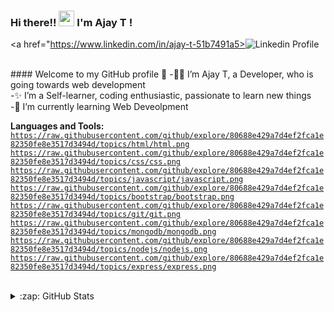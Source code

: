 ### Hi there!! <img src="https://media.giphy.com/media/hvRJCLFzcasrR4ia7z/giphy.gif" width="25px"> I'm Ajay T !
<a href="https://www.linkedin.com/in/ajay-t-51b7491a5><img src="https://img.shields.io/badge/linkedin-%230077B5.svg?&style=for-the-badge&logo=linkedin&logoColor=white" alt="Linkedin Profile"/></a> &nbsp;

<br/>
#### Welcome to my GitHub profile 🥰
-👩‍💻 I’m Ajay T, a Developer, who is going towards web development
<br/>
-✨ I’m a Self-learner, coding enthusiastic, passionate to learn new things 
<br/>
-🌱 I’m currently learning Web Deveolpment 
<br/>

**Languages and Tools:**  
<code>https://raw.githubusercontent.com/github/explore/80688e429a7d4ef2fca1e82350fe8e3517d3494d/topics/html/html.png</code>
<code>https://raw.githubusercontent.com/github/explore/80688e429a7d4ef2fca1e82350fe8e3517d3494d/topics/css/css.png</code>
<code>https://raw.githubusercontent.com/github/explore/80688e429a7d4ef2fca1e82350fe8e3517d3494d/topics/javascript/javascript.png</code>
<code>https://raw.githubusercontent.com/github/explore/80688e429a7d4ef2fca1e82350fe8e3517d3494d/topics/bootstrap/bootstrap.png</code>
<code>https://raw.githubusercontent.com/github/explore/80688e429a7d4ef2fca1e82350fe8e3517d3494d/topics/git/git.png</code>
<code>https://raw.githubusercontent.com/github/explore/80688e429a7d4ef2fca1e82350fe8e3517d3494d/topics/mongodb/mongodb.png</code>
<code>https://raw.githubusercontent.com/github/explore/80688e429a7d4ef2fca1e82350fe8e3517d3494d/topics/nodejs/nodejs.png</code>
<code>https://raw.githubusercontent.com/github/explore/80688e429a7d4ef2fca1e82350fe8e3517d3494d/topics/express/express.png</code>

<br/>

<details>
     <br/>
<summary>:zap: GitHub Stats</summary>
<center><img align="left" alt="Ajay's GitHub Stats" src="https://github-readme-stats.vercel.app/api?username=ajaythekkiniyil&show_icons=true&theme=radical" /></center>
 <br/>
</details>
